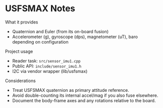 # USFSMAX Notes

What it provides
- Quaternion and Euler (from its on-board fusion)
- Accelerometer (g), gyroscope (dps), magnetometer (uT), baro depending on configuration

Project usage
- Reader task: `src/sensor_imu1.cpp`
- Public API: `include/sensor_imu1.h`
- I2C via vendor wrapper (lib/usfsmax)

Considerations
- Treat USFSMAX quaternion as primary attitude reference.
- Avoid double-counting its internal accel/mag if you also fuse elsewhere.
- Document the body-frame axes and any rotations relative to the board.
